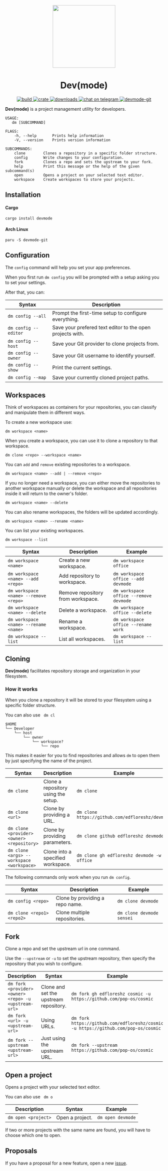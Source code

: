 <div align="center">
    <img width=200 src="https://github.com/edfloreshz/devmode/blob/main/assets/img/logo.png?raw=true"/>
    <h1>Dev(mode)</h1>
    <a href="https://github.com/edfloreshz/devmode/actions/workflows/rust.yml">
    <img src="https://img.shields.io/github/workflow/status/edfloreshz/devmode/Rust?logo=GitHub" alt="build"/>
  </a>
  <a href="https://crates.io/crates/devmode">
    <img src="https://img.shields.io/crates/v/devmode?label=Devmode" alt="crate"/>
  </a>
   <a href="https://crates.io/crates/devmode">
    <img src="https://img.shields.io/crates/d/devmode" alt="downloads"/>
  </a>
  <a href="https://t.me/codewithed">
    <img src="https://img.shields.io/static/v1?label=chat&message=Telegram&color=blue&logo=telegram" alt="chat on telegram"/>
  </a>
  <a href="https://aur.archlinux.org/packages/devmode-git/">
    <img src="https://img.shields.io/aur/version/devmode-git" alt="devmode-git"/>
  </a>
</div>

**Dev(mode)** is a project management utility for developers.

```
USAGE:
   dm [SUBCOMMAND]

FLAGS:
    -h, --help       Prints help information
    -V, --version    Prints version information

SUBCOMMANDS:
    clone        Clones a repository in a specific folder structure.
    config       Write changes to your configuration.
    fork         Clones a repo and sets the upstream to your fork.
    help         Print this message or the help of the given subcommand(s)
    open         Opens a project on your selected text editor.
    workspace    Create workspaces to store your projects.
```

## Installation

#### Cargo

```
cargo install devmode
```
#### Arch Linux
```
paru -S devmode-git
```

## Configuration
The `config` command will help you set your app preferences. 

When you first run `dm config` you will be prompted with a setup asking you to set your settings.

After that, you can:

| Syntax | Description |
| --------------------- | ----------------------------------------------------------|
| `dm config --all`     | Prompt the first-time setup to configure everything.    |
| `dm config --editor`  | Save your prefered text editor to the open projects with. |
| `dm config --host`    | Save your Git provider to clone projects from.            |
| `dm config --owner`   | Save your Git username to identify yourself.              |
| `dm config --show`    | Print the current settings.                               |
| `dm config --map`     | Save your currently cloned project paths.                 |


## Workspaces
Think of workspaces as containers for your repositories, you can classify and manipulate them in different ways.

To create a new workspace use:

`dm workspace <name>`

When you create a workspace, you can use it to clone a repository to that workspace.

`dm clone <repo> --workspace <name>` 

You can `add` and `remove` existing repositories to a workspace.

`dm workspace <name> --add | --remove <repo>`

If you no longer need a workspace, you can either move the repositories to another workspace manually or delete the workspace and all repositories inside it will return to the owner's folder.

`dm workspace <name> --delete`

You can also rename workspaces, the folders will be updated accordingly.

`dm workspace <name> --rename <name>`

You can list your existing workspaces.

`dm workspace --list`

| Syntax  | Description | Example |
| ------- | ----------- | ------- |
| `dm workspace <name>`                   | Create a new workspace.           | `dm workspace office`                             |
| `dm workspace <name> --add <repo>`      | Add repository to workspace.      | `dm workspace office --add devmode`               |
| `dm workspace <name> --remove <repo>`   | Remove repository from workspace. | `dm workspace office --remove devmode`            |
| `dm workspace <name> --delete`          | Delete a workspace.               | `dm workspace office --delete`                    |
| `dm workspace <name> --rename <name>`   | Rename a workspace.               | `dm workspace office --rename work`               |
| `dm workspace --list`                   | List all workspaces.              | `dm workspace --list`                             |

## Cloning

**Dev(mode)** facilitates repository storage and organization in your filesystem.

### How it works

When you clone a repository it will be stored to your filesystem using a specific folder structure.

You can also use ` dm cl`

```
$HOME
└── Developer
    └── host
        └── owner
            └── workspace?
                └── repo
```

This makes it easier for you to find repositories and allows `dm` to open them by just specifying the name of the
project.

| Syntax | Description | Example |
| --------------------------------------------- | ----------------------------------- | ------------------------------------------------- |
| `dm clone`                                    | Clone a repository using the setup. | `dm clone`                                        |
| `dm clone <url>`                              | Clone by providing a URL.           | `dm clone https://github.com/edfloreshz/devmode`  |
| `dm clone <provider> <owner> <repository>`    | Clone by providing parameters.      | `dm clone github edfloreshz devmode`              |
| `dm clone <args> --workspace <workspace>`     | Clone into a specified workspace.   | `dm clone gh edfloreshz devmode -w office`        |

The following commands only work when you run `dm config`.

| Syntax | Description | Example |
| ----------- | ------ | ------- |
| `dm config <repo>`            | Clone by providing a repo name.   | `dm clone devmode`        |
| `dm clone <repo1> <repo2>`    | Clone multiple repositories.      | `dm clone devmode sensei` |

## Fork

Clone a repo and set the upstream url in one command.

Use the `--upstream` or `-u` to set the upstream repository, then specify the repository that you wish to configure.

| Description | Syntax | Example |
| ----------------------------------------------------- | ------------------------------------------------- | ------------------------------------------------------------------ |
| `dm fork <provider> <owner> <repo> -u <upstream-url>` | Clone and set the upstream repository.            | `dm fork gh edfloreshz cosmic -u https://github.com/pop-os/cosmic` |
| `dm fork <url> -u <upstream-url>`                     | Using URLs.                                       | `dm fork https://github.com/edfloreshz/cosmic -u https://github.com/pop-os/cosmic` |
| `dm fork --upstream <upstream-url>`                   | Just using the upstream URL.                      | `dm fork --upstream https://github.com/pop-os/cosmic` |

## Open a project

Opens a project with your selected text editor.

You can also use ` dm o`

| Description | Syntax | Example |
| ------------------- | --------------- | ----------------- |
| `dm open <project>` | Open a project. | `dm open devmode` |

If two or more projects with the same name are found, you will have to choose which one to open.

## Proposals

If you have a proposal for a new feature, open a new [issue](https://github.com/edfloreshz/devmode/issues).

